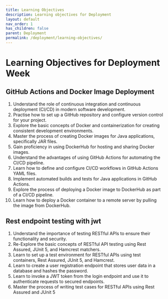 ```yaml
---
title: Learning Objectives
description: Learning objectives for Deployment
layout: default
nav_order: 1
has_children: false
parent: Deployment
permalink: /deployment/learning-objectives/
---
```


# Learning Objectives for Deployment Week

## GitHub Actions and Docker Image Deployment

1. Understand the role of continuous integration and continuous deployment (CI/CD) in modern software development.
2. Practise how to set up a GitHub repository and configure version control for your project.
3. Explore the basic concepts of Docker and containerization for creating consistent development environments.
4. Master the process of creating Docker images for Java applications, specifically JAR files.
5. Gain proficiency in using DockerHub for hosting and sharing Docker images.
6. Understand the advantages of using GitHub Actions for automating the CI/CD pipeline.
7. Learn how to define and configure CI/CD workflows in GitHub Actions YAML files.
8. Implement automated builds and tests for Java applications in GitHub Actions.
9. Explore the process of deploying a Docker image to DockerHub as part of a CI/CD pipeline.
10. Learn how to deploy a Docker container to a remote server by pulling the image from DockerHub.

## Rest endpoint testing with jwt

1. Understand the importance of testing RESTful APIs to ensure their functionality and security.
2. Re-Explore the basic concepts of RESTful API testing using Rest Assured, JUnit 5, and Hamcrest matchers.
3. Learn to set up a test environment for RESTful APIs using test containers, Rest Assured, JUnit 5, and Hamcrest.
4. Learn to create a user registration endpoint that stores user data in a database and hashes the password.
5. Learn to invoke a JWT token from the login endpoint and use it to authenticate requests to secured endpoints.
6. Master the process of writing test cases for RESTful APIs using Rest Assured and JUnit 5
